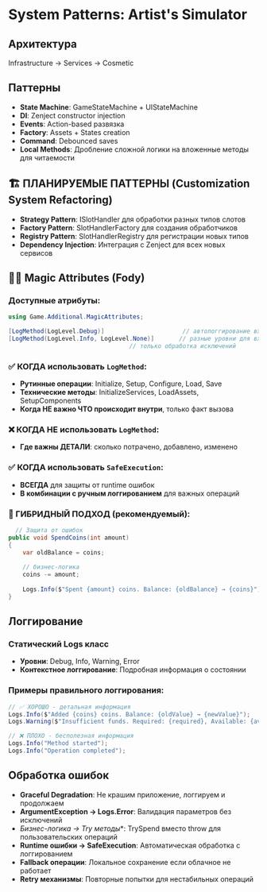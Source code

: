 # System Patterns: Artist's Simulator

## Архитектура
Infrastructure → Services → Cosmetic

## Паттерны
- **State Machine**: GameStateMachine + UIStateMachine
- **DI**: Zenject constructor injection
- **Events**: Action-based развязка
- **Factory**: Assets + States creation
- **Command**: Debounced saves
- **Local Methods**: Дробление сложной логики на вложенные методы для читаемости

## 🏗️ ПЛАНИРУЕМЫЕ ПАТТЕРНЫ (Customization System Refactoring)
- **Strategy Pattern**: ISlotHandler для обработки разных типов слотов
- **Factory Pattern**: SlotHandlerFactory для создания обработчиков
- **Registry Pattern**: SlotHandlerRegistry для регистрации новых типов
- **Dependency Injection**: Интеграция с Zenject для всех новых сервисов

## 🧙‍♂️ Magic Attributes (Fody)

### Доступные атрибуты:
```csharp
using Game.Additional.MagicAttributes;

[LogMethod(LogLevel.Debug)]                      // автологгирование входа/выхода
[LogMethod(LogLevel.Info, LogLevel.None)]       // разные уровни для входа/выхода
                                  // только обработка исключений
```

### ✅ КОГДА использовать `LogMethod`:
- **Рутинные операции**: Initialize, Setup, Configure, Load, Save
- **Технические методы**: InitializeServices, LoadAssets, SetupComponents
- **Когда НЕ важно ЧТО происходит внутри**, только факт вызова

### ❌ КОГДА НЕ использовать `LogMethod`:
- **Где важны ДЕТАЛИ**: сколько потрачено, добавлено, изменено

### ✅ КОГДА использовать `SafeExecution`:
- **ВСЕГДА** для защиты от runtime ошибок
- **В комбинации с ручным логгированием** для важных операций

### 🎯 ГИБРИДНЫЙ ПОДХОД (рекомендуемый):
```csharp
  // Защита от ошибок
public void SpendCoins(int amount)
{
    var oldBalance = coins;
    
    // бизнес-логика
    coins -= amount;
    
    Logs.Info($"Spent {amount} coins. Balance: {oldBalance} → {coins}");
}
```

## Логгирование

### Статический Logs класс
- **Уровни**: Debug, Info, Warning, Error
- **Контекстное логгирование**: Подробная информация о состоянии

### Примеры правильного логгирования:
```csharp
// ✅ ХОРОШО - детальная информация
Logs.Info($"Added {coins} coins. Balance: {oldValue} → {newValue}");
Logs.Warning($"Insufficient funds. Required: {required}, Available: {available}");

// ❌ ПЛОХО - бесполезная информация  
Logs.Info("Method started");
Logs.Info("Operation completed");
```

## Обработка ошибок
- **Graceful Degradation**: Не крашим приложение, логгируем и продолжаем
- **ArgumentException → Logs.Error**: Валидация параметров без исключений
- **Бизнес-логика → Try* методы**: TrySpend вместо throw для пользовательских операций
- **Runtime ошибки → SafeExecution**: Автоматическая обработка с логгированием
- **Fallback операции**: Локальное сохранение если облачное не работает
- **Retry механизмы**: Повторные попытки для нестабильных операций 